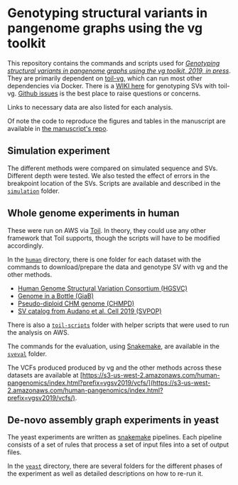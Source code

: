 # Genotyping structural variants in pangenome graphs using the vg toolkit


This repository contains the commands and scripts used for [*Genotyping structural variants in pangenome graphs using the vg toolkit, 2019, in press*](https://www.biorxiv.org/content/10.1101/654566v1).
They are primarily dependent on [toil-vg](https://github.com/vgteam/toil-vg), which can run most other dependencies via Docker. 
There is a [WIKI here](https://github.com/vgteam/toil-vg/wiki/Genotyping-Structural-Variants) for genotyping SVs with toil-vg. 
[Github issues](https://github.com/vgteam/sv-genotyping-paper/issues/new) is the best place to raise questions or concerns.

Links to necessary data are also listed for each analysis.

Of note the code to reproduce the figures and tables in the manuscript are available in [the manuscript's repo](https://github.com/jmonlong/manu-vgsv/tree/master/figures).

## Simulation experiment

The different methods were compared on simulated sequence and SVs.
Different depth were tested. 
We also tested the effect of errors in the breakpoint location of the SVs.
Scripts are available and described in the [`simulation`](simulation) folder.

## Whole genome experiments in human

These were run on AWS via [Toil](http://toil.ucsc-cgl.org/). 
In theory, they could use any other framework that Toil supports, though the scripts will have to be modified accordingly. 

In the [`human`](human) directory, there is one folder for each dataset with the commands to download/prepare the data and genotype SV with vg and the other methods.

* [Human Genome Structural Variation Consortium (HGSVC)](human/hgsvc)
* [Genome in a Bottle (GiaB)](human/giab)
* [Pseudo-diploid CHM genome (CHMPD)](human/chmpd)
* [SV catalog from Audano et al. Cell 2019 (SVPOP)](human/svpop)

There is also a [`toil-scripts`](human/toil-scripts) folder with helper scripts that were used to run the analysis on AWS.

The commands for the evaluation, using [Snakemake](https://snakemake.readthedocs.io/en/stable/), are available in the [`sveval`](human/sveval) folder.

The VCFs produced produced by vg and the other methods across these datasets are available at [https://s3-us-west-2.amazonaws.com/human-pangenomics/index.html?prefix=vgsv2019/vcfs/](https://s3-us-west-2.amazonaws.com/human-pangenomics/index.html?prefix=vgsv2019/vcfs/). 

## De-novo assembly graph experiments in yeast

The yeast experiments are written as [snakemake](https://snakemake.readthedocs.io/en/stable/) pipelines.
Each pipeline consists of a set of rules that process a set of input files into a set of output files.

In the [`yeast`](yeast) directory, there are several folders for the different phases of the experiment as well as detailed descriptions on how to re-run it.

